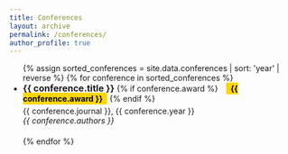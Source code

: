 ```yaml
---
title: Conferences
layout: archive
permalink: /conferences/
author_profile: true
---
```


<ul>
{% assign sorted_conferences = site.data.conferences | sort: 'year' | reverse %}
{% for conference in sorted_conferences %}
<li style="font-size: 14px; margin-bottom: 20px;"> <!-- Added bottom margin -->
    <div>
        <strong style="font-size: 16px;">{{ conference.title }}</strong>
        {% if conference.award %} <!-- Award display -->
            <span style="
                background-color: #ffd700; 
                color: #000; 
                padding: 2px 8px; 
                border-radius: 3px; 
                margin-left: 10px; 
                font-weight: bold;
                font-size: 14px;
            ">{{ conference.award }}</span>
        {% endif %}
    </div>
    <div style="margin-top: 5px;"> <!-- Added top margin -->
        {{ conference.journal }}, {{ conference.year }}<br>
        <em style="font-size: 14px;">{{ conference.authors }}</em><br>
        <!-- <a href="{{ publication.url }}">Read more</a> -->
    </div>
</li>
{% endfor %}
</ul>

